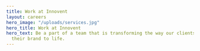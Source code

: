 ```yaml
---
title: Work at Innovent
layout: careers
hero_image: "/uploads/services.jpg"
hero_title: Work at Innovent
hero_text: Be a part of a team that is transforming the way our clients are bringing
  their brand to life.
---
```


